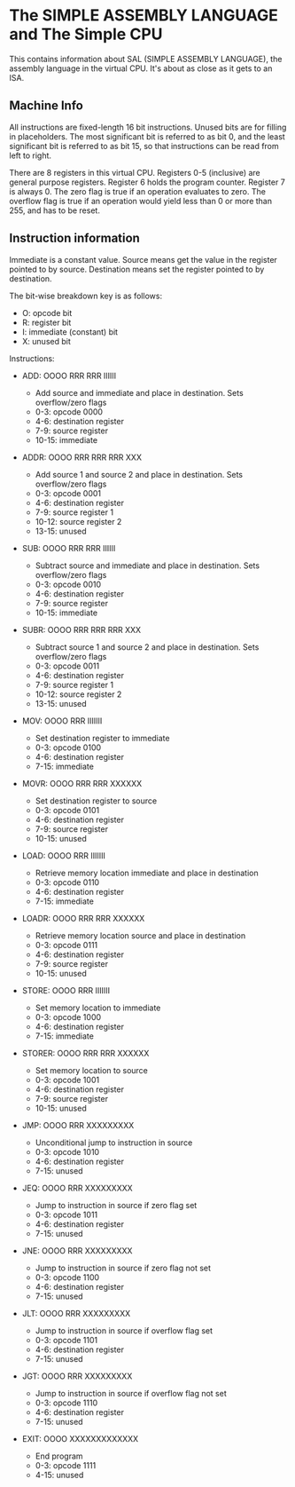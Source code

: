 # The SIMPLE ASSEMBLY LANGUAGE and The Simple CPU

This contains information about SAL (SIMPLE ASSEMBLY LANGUAGE), the assembly language in the virtual CPU. It's about as close as it gets to an ISA.

## Machine Info

All instructions are fixed-length 16 bit instructions. Unused bits are for filling in placeholders. The most significant bit is referred to as bit 0, and the least significant bit is referred to as bit 15, so that instructions can be read from left to right.

There are 8 registers in this virtual CPU. Registers 0-5 (inclusive) are general purpose registers. Register 6 holds the program counter. Register 7 is always 0. The zero flag is true if an operation evaluates to zero. The overflow flag is true if an operation would yield less than 0 or more than 255, and has to be reset.

## Instruction information

Immediate is a constant value. Source means get the value in the register pointed to by source. Destination means set the register pointed to by destination.

The bit-wise breakdown key is as follows:
- O: opcode bit
- R: register bit
- I: immediate (constant) bit
- X: unused bit

Instructions:
- ADD: OOOO RRR RRR IIIIII
    - Add source and immediate and place in destination. Sets overflow/zero flags
    - 0-3: opcode 0000
    - 4-6: destination register
    - 7-9: source register
    - 10-15: immediate

- ADDR: OOOO RRR RRR RRR XXX
    - Add source 1 and source 2 and place in destination. Sets overflow/zero flags
    - 0-3: opcode 0001
    - 4-6: destination register
    - 7-9: source register 1
    - 10-12: source register 2
    - 13-15: unused
    
- SUB: OOOO RRR RRR IIIIII
    - Subtract source and immediate and place in destination. Sets overflow/zero flags
    - 0-3: opcode 0010
    - 4-6: destination register
    - 7-9: source register
    - 10-15: immediate

- SUBR: OOOO RRR RRR RRR XXX
    - Subtract source 1 and source 2 and place in destination. Sets overflow/zero flags
    - 0-3: opcode 0011
    - 4-6: destination register
    - 7-9: source register 1
    - 10-12: source register 2
    - 13-15: unused

- MOV: OOOO RRR IIIIIII
    - Set destination register to immediate
    - 0-3: opcode 0100
    - 4-6: destination register
    - 7-15: immediate

- MOVR: OOOO RRR RRR XXXXXX
    - Set destination register to source
    - 0-3: opcode 0101
    - 4-6: destination register
    - 7-9: source register
    - 10-15: unused

- LOAD: OOOO RRR IIIIIII
    - Retrieve memory location immediate and place in destination
    - 0-3: opcode 0110
    - 4-6: destination register
    - 7-15: immediate
    
- LOADR: OOOO RRR RRR XXXXXX
    - Retrieve memory location source and place in destination
    - 0-3: opcode 0111
    - 4-6: destination register
    - 7-9: source register
    - 10-15: unused

- STORE: OOOO RRR IIIIIII
    - Set memory location to immediate
    - 0-3: opcode 1000
    - 4-6: destination register
    - 7-15: immediate

- STORER: OOOO RRR RRR XXXXXX
    - Set memory location to source
    - 0-3: opcode 1001
    - 4-6: destination register
    - 7-9: source register
    - 10-15: unused

- JMP: OOOO RRR XXXXXXXXX
    - Unconditional jump to instruction in source
    - 0-3: opcode 1010
    - 4-6: destination register
    - 7-15: unused

- JEQ: OOOO RRR XXXXXXXXX
    - Jump to instruction in source if zero flag set
    - 0-3: opcode 1011
    - 4-6: destination register
    - 7-15: unused

- JNE: OOOO RRR XXXXXXXXX
    - Jump to instruction in source if zero flag not set
    - 0-3: opcode 1100
    - 4-6: destination register
    - 7-15: unused

- JLT: OOOO RRR XXXXXXXXX
    - Jump to instruction in source if overflow flag set
    - 0-3: opcode 1101
    - 4-6: destination register
    - 7-15: unused

- JGT: OOOO RRR XXXXXXXXX
    - Jump to instruction in source if overflow flag not set
    - 0-3: opcode 1110
    - 4-6: destination register
    - 7-15: unused

- EXIT: OOOO XXXXXXXXXXXXX
    - End program
    - 0-3: opcode 1111
    - 4-15: unused
